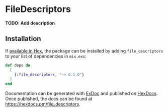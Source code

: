 # FileDescriptors

**TODO: Add description**

## Installation

If [available in Hex](https://hex.pm/docs/publish), the package can be installed
by adding `file_descriptors` to your list of dependencies in `mix.exs`:

```elixir
def deps do
  [
    {:file_descriptors, "~> 0.1.0"}
  ]
end
```

Documentation can be generated with [ExDoc](https://github.com/elixir-lang/ex_doc)
and published on [HexDocs](https://hexdocs.pm). Once published, the docs can
be found at <https://hexdocs.pm/file_descriptors>.

